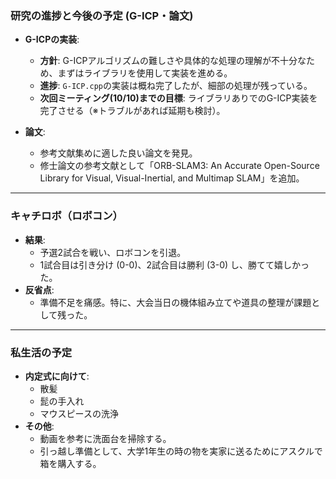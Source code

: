 ### 研究の進捗と今後の予定 (G-ICP・論文)

- **G-ICPの実装**:
    - **方針**: G-ICPアルゴリズムの難しさや具体的な処理の理解が不十分なため、まずはライブラリを使用して実装を進める。
    - **進捗**: `G-ICP.cpp`の実装は概ね完了したが、細部の処理が残っている。
    - **次回ミーティング(10/10)までの目標**: ライブラリありでのG-ICP実装を完了させる（※トラブルがあれば延期も検討）。

- **論文**:
    - 参考文献集めに適した良い論文を発見。
    - 修士論文の参考文献として「ORB-SLAM3: An Accurate Open-Source Library for Visual, Visual-Inertial, and Multimap SLAM」を追加。

---

### キャチロボ（ロボコン）

- **結果**:
    - 予選2試合を戦い、ロボコンを引退。
    - 1試合目は引き分け (0-0)、2試合目は勝利 (3-0) し、勝てて嬉しかった。
- **反省点**:
    - 準備不足を痛感。特に、大会当日の機体組み立てや道具の整理が課題として残った。

---

### 私生活の予定

- **内定式に向けて**:
    - 散髪
    - 髭の手入れ
    - マウスピースの洗浄
- **その他**:
    - 動画を参考に洗面台を掃除する。
    - 引っ越し準備として、大学1年生の時の物を実家に送るためにアスクルで箱を購入する。
